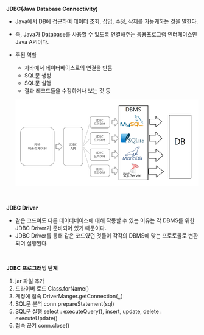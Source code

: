 **JDBC(Java Database Connectivity)**

* Java에서 DB에 접근하여 데이터 조회, 삽입, 수정, 삭제를 가능케하는 것을 말한다.

* 즉, Java가 Database를 사용할 수 있도록 연결해주는 응용프로그램 인터페이스인 Java API이다.

* 주된 역할

  * 자바에서 데이터베이스로의 연결을 만듬
  * SQL문 생성
  * SQL문 실행
  * 결과 레코드들을 수정하거나 보는 것 등

  ![jdbc](./image.assets/jdbc.PNG)

<br>

**JDBC Driver**

* 같은 코드여도 다른 데이터베이스에 대해 작동할 수 있는 이유는 각 DBMS를 위한 JDBC Driver가 준비되어 있기 때문이다.
* JDBC Driver를 통해 같은 코드였던 것들이 각각의 DBMS에 맞는 프로토콜로 변환되어 실행된다.

<br>

**JDBC 프로그래밍 단계**

1. jar 파일 추가
2. 드라이버 로드 Class.forName()
3. 계정에 접속 DriverManger.getConnection(,,)
4. SQL문 분석 conn.prepareStatement(sql)
5. SQL문 실행 select : executeQuery(), insert, update, delete : executeUpdate()
6. 접속 끊기 conn.close()